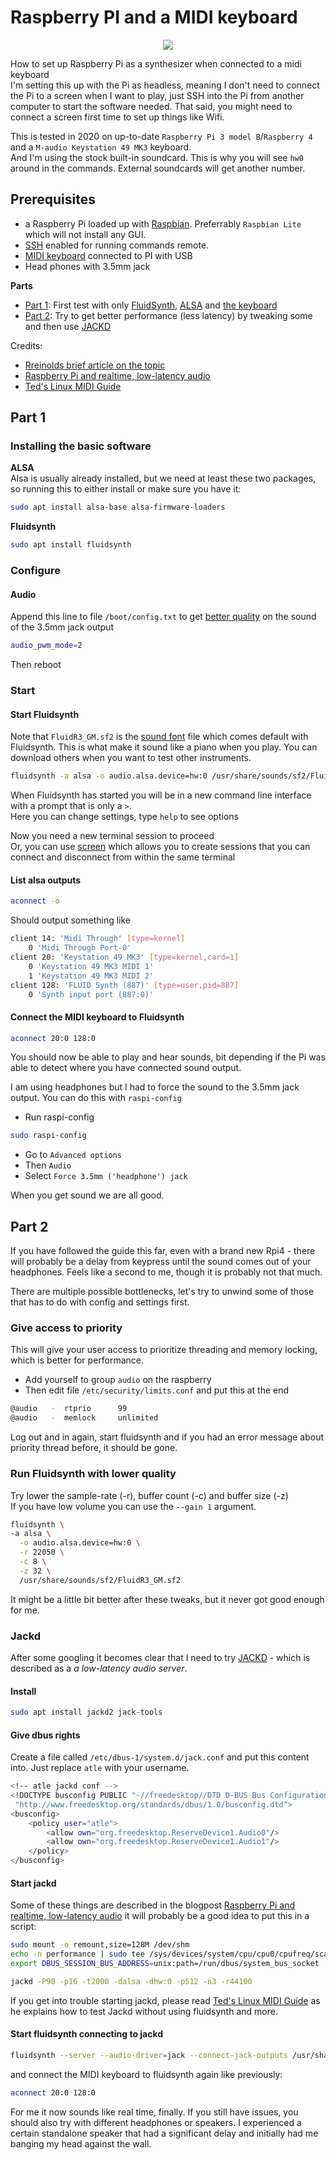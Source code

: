 # Raspberry PI and a MIDI keyboard

<div class="separator" style="clear: both; text-align: center;"><img border="0" src="https://storage.googleapis.com/backslash-project.appspot.com/static/rpi-midi-small.jpg"/></div>

How to set up Raspberry Pi as a synthesizer when connected to a midi keyboard  
I'm setting this up with the Pi as headless, meaning I don't need to connect the Pi to a screen when I want to play, just SSH into the Pi from another computer to start the software needed. That said, you might need to connect a screen first time to set up things like Wifi.

This is tested in 2020 on up-to-date `Raspberry Pi 3 model B`/`Raspberry 4` and a `M-audio Keystation 49 MK3` keyboard.  
And I'm using the stock built-in soundcard. This is why you will see `hw0` around in the commands. External soundcards will get another number.

## Prerequisites

-   a Raspberry Pi loaded up with [Raspbian](https://www.raspberrypi.org/downloads/raspbian/). Preferrably `Raspbian Lite` which will not install any GUI.
-   [SSH](https://www.raspberrypi.org/documentation/remote-access/ssh/) enabled for running commands remote.
-   [MIDI keyboard](https://en.wikipedia.org/wiki/MIDI_keyboard) connected to PI with USB
-   Head phones with 3.5mm jack

**Parts**

-   <a href="#part1">Part 1</a>: First test with only [FluidSynth](https://github.com/FluidSynth/fluidsynth), [ALSA](https://alsa-project.org/wiki/Main_Page) and [the keyboard](https://www.m-audio.com/keystation-49-mk3)
-   <a href="#part2">Part 2</a>: Try to get better performance (less latency) by tweaking some and then use [JACKD](https://jackaudio.org/)

Credits:

-   [Rreinolds brief article on the topic](https://medium.com/@rreinold/how-to-use-a-raspberry-pi-3-to-turn-midi-piano-to-into-stand-alone-powered-piano-4aeb79e309ce)
-   [Raspberry Pi and realtime, low-latency audio](https://wiki.linuxaudio.org/wiki/raspberrypi)
-   [Ted's Linux MIDI Guide](http://tedfelix.com/linux/linux-midi.html)

## Part 1

### Installing the basic software

**ALSA**  
Alsa is usually already installed, but we need at least these two packages, so running this to either install or make sure you have it:

```sh
sudo apt install alsa-base alsa-firmware-loaders
```

**Fluidsynth**

```sh
sudo apt install fluidsynth
```

### Configure

#### Audio

Append this line to file `/boot/config.txt` to get [better quality](https://www.raspberrypi.org/forums/viewtopic.php?f=29&t=136445) on the sound of the 3.5mm jack output

```bash
audio_pwm_mode=2
```

Then reboot

### Start

#### Start Fluidsynth

Note that `FluidR3_GM.sf2` is the [sound font](https://en.wikipedia.org/wiki/SoundFont) file which comes default with Fluidsynth. This is what make it sound like a piano when you play. You can download others when you want to test other instruments.

```sh
fluidsynth -a alsa -o audio.alsa.device=hw:0 /usr/share/sounds/sf2/FluidR3_GM.sf2
```

When Fluidsynth has started you will be in a new command line interface with a prompt that is only a `>`.  
Here you can change settings, type `help` to see options  

Now you need a new terminal session to proceed  
Or, you can use [screen](https://linux.die.net/man/1/screen) which allows you to create sessions that you can connect and disconnect from within the same terminal

#### List alsa outputs

```sh
aconnect -o
```

Should output something like

```bash
client 14: 'Midi Through' [type=kernel]
    0 'Midi Through Port-0'
client 20: 'Keystation 49 MK3' [type=kernel,card=1]
    0 'Keystation 49 MK3 MIDI 1'
    1 'Keystation 49 MK3 MIDI 2'
client 128: 'FLUID Synth (887)' [type=user,pid=887]
    0 'Synth input port (887:0)'
```

#### Connect the MIDI keyboard to Fluidsynth

```sh
aconnect 20:0 128:0
```

You should now be able to play and hear sounds, bit depending if the Pi was able to detect where you have connected sound output.

I am using headphones but I had to force the sound to the 3.5mm jack output. You can do this with `raspi-config`

-   Run raspi-config

```sh
sudo raspi-config
```

-   Go to `Advanced options`
-   Then `Audio`
-   Select `Force 3.5mm ('headphone') jack`

When you get sound we are all good.

## Part 2

If you have followed the guide this far, even with a brand new Rpi4 - there will probably be a delay from keypress until the sound comes out of your headphones. Feels like a second to me, though it is probably not that much.

There are multiple possible bottlenecks, let's try to unwind some of those that has to do with config and settings first.

### Give access to priority

This will give your user access to prioritize threading and memory locking, which is better for performance.

-   Add yourself to group `audio` on the raspberry
-   Then edit file `/etc/security/limits.conf` and put this at the end

```bash
@audio   -  rtprio      99
@audio   -  memlock     unlimited
```

Log out and in again, start fluidsynth and if you had an error message about priority thread before, it should be gone.

### Run Fluidsynth with lower quality

Try lower the sample-rate (-r), buffer count (-c) and buffer size (-z)  
If you have low volume you can use the `--gain 1` argument.

```sh
fluidsynth \
-a alsa \
  -o audio.alsa.device=hw:0 \
  -r 22050 \
  -c 8 \
  -z 32 \
  /usr/share/sounds/sf2/FluidR3_GM.sf2
```

It might be a little bit better after these tweaks, but it never got good enough for me.

### Jackd

After some googling it becomes clear that I need to try [JACKD](https://linux.die.net/man/1/jackd) - which is described as a _a low-latency audio server_.

#### Install

```sh
sudo apt install jackd2 jack-tools
```

#### Give dbus rights

Create a file called `/etc/dbus-1/system.d/jack.conf` and put this content into. Just replace `atle` with your username.

```bash
<!-- atle jackd conf -->
<!DOCTYPE busconfig PUBLIC "-//freedesktop//DTD D-BUS Bus Configuration 1.0//EN"
 "http://www.freedesktop.org/standards/dbus/1.0/busconfig.dtd">
<busconfig>
    <policy user="atle">
        <allow own="org.freedesktop.ReserveDevice1.Audio0"/>
        <allow own="org.freedesktop.ReserveDevice1.Audio1"/>
    </policy>
</busconfig>
```

#### Start jackd

Some of these things are described in the blogpost [Raspberry Pi and realtime, low-latency audio](https://wiki.linuxaudio.org/wiki/raspberrypi)
it will probably be a good idea to put this in a script:

```sh
sudo mount -o remount,size=128M /dev/shm
echo -n performance | sudo tee /sys/devices/system/cpu/cpu0/cpufreq/scaling_governor
export DBUS_SESSION_BUS_ADDRESS=unix:path=/run/dbus/system_bus_socket

jackd -P90 -p16 -t2000 -dalsa -dhw:0 -p512 -n3 -r44100
```

If you get into trouble starting jackd, please read [Ted's Linux MIDI Guide](http://tedfelix.com/linux/linux-midi.html) as he explains how to test Jackd without using fluidsynth and more.

#### Start fluidsynth connecting to jackd

```sh
fluidsynth --server --audio-driver=jack --connect-jack-outputs /usr/share/sounds/sf2/FluidR3_GM.sf2
```

and connect the MIDI keyboard to fluidsynth again like previously:

```sh
aconnect 20:0 128:0
```

For me it now sounds like real time, finally. If you still have issues, you should also try with different headphones or speakers. I experienced a certain standalone speaker that had a significant delay and initially had me banging my head against the wall.
